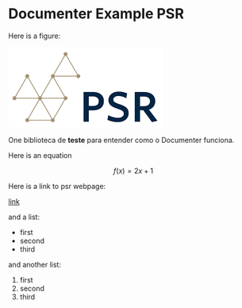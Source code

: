 # Documenter Example PSR


Here is a figure:

![header](./assets/PSR.png)

One biblioteca de **teste** para entender como o Documenter funciona.

Here is an equation

```math
f(x) = 2 x + 1
```

Here is a link to psr webpage:

[link](https://www.psr-inc.com/en/)

and a list:

* first
* second
* third


and another list:

1. first
2. second
3. third